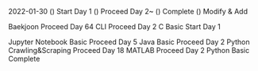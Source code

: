 2022-01-30
() Start Day 1
() Proceed Day 2~
() Complete
() Modify & Add

Baekjoon Proceed Day 64
CLI Proceed Day 2
C Basic Start Day 1

Jupyter Notebook Basic Proceed Day 5
Java Basic Proceed Day 2
Python Crawling&Scraping Proceed Day 18
MATLAB Proceed Day 2
Python Basic Complete